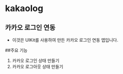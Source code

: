 # kakaolog

## 카카오 로그인 연동

- 이것은 UIKit를 사용하여 만든 카카오 로그인 연동 앱입니다.

##주요 기능
1. 카카오 로그인 상태 만들기
2. 카카오 로그아웃 상태 만들기
